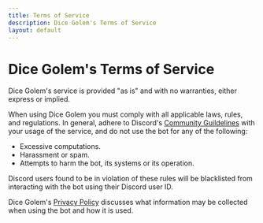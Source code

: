 ```yaml
---
title: Terms of Service
description: Dice Golem's Terms of Service
layout: default
---
```


# Dice Golem's Terms of Service

Dice Golem's service is provided "as is" and with no warranties, either express or implied.

When using Dice Golem you must comply with all applicable laws, rules, and regulations. In general, adhere to Discord's [Community Guildelines](https://discord.com/guidelines) with your usage of the service, and do not use the bot for any of the following:

- Excessive computations.
- Harassment or spam.
- Attempts to harm the bot, its systems or its operation.

Discord users found to be in violation of these rules will be blacklisted from interacting with the bot using their Discord user ID.

Dice Golem's [Privacy Policy][privacy] discusses what information may be collected when using the bot and how it is used.

[privacy]: https://dicegolem.io/privacy "Dice Golem's Privacy Policy"
